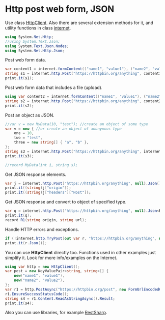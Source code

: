 # Http post web form, JSON
Use class <a href='https://www.google.com/search?q=System.Net.Http.HttpClient+class'>HttpClient</a>. Also there are several extension methods for it, and utility functions in class <a href='/api/Au.internet.html'>internet</a>.

```csharp
using System.Net.Http;
//using System.Text.Json;
using System.Text.Json.Nodes;
using System.Net.Http.Json;
```

Post web form data.

```csharp
var content1 = internet.formContent(("name1", "value1"), ("name2", "value2"));
string s1 = internet.http.Post("https://httpbin.org/anything", content1).Text();
print.it(s1);
```

Post web form data that includes a file (upload).

```csharp
using var content2 = internet.formContent(("name1", "value1"), ("name2", "value2")).AddFile("name3", @"C:\Test\file.png");
string s2 = internet.http.Post("https://httpbin.org/anything", content2).Text();
print.it(s2);
```

Post an object as JSON.

```csharp
//var v = new MyData(10, "test"); //create an object of some type
var v = new { //or create an object of anonymous type
	one = 10,
	two = "test",
	three = new string[] { "a", "b" },
};
string s3 = internet.http.Post("https://httpbin.org/anything", internet.jsonContent(v)).Text();
print.it(s3);

//record MyData(int i, string s);
```

Get JSON response elements.

```csharp
var j = internet.http.Post("https://httpbin.org/anything", null).Json();
print.it((string)j["origin"]);
print.it((string)j["headers"]["Host"]);
```

Get JSON response and convert to object of specified type.

```csharp
var q = internet.http.Post("https://httpbin.org/anything", null).Json<R1>();
print.it(q);
record R1(string origin, string url);
```

Handle HTTP errors and exceptions.

```csharp
if (!internet.http.TryPost(out var r, "https://httpbin.org/anything", null)) return;
print.it(r.Json());
```

You can use <b>HttpClient</b> directly too. Functions used in other examples just simplify it. Look for more info/examples on the Internet.

```csharp
using var http = new HttpClient();
var post = new KeyValuePair<string, string>[] {
	new("name1", "value1"),
	new("name2", "value2"),
};
var r1 = http.PostAsync("https://httpbin.org/post", new FormUrlEncodedContent(post)).Result;
r1.EnsureSuccessStatusCode();
string s4 = r1.Content.ReadAsStringAsync().Result;
print.it(s4);
```

Also you can use libraries, for example <a href='https://www.google.com/search?q=RestSharp'>RestSharp</a>.
